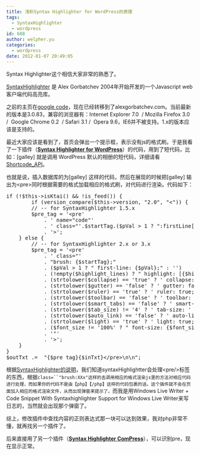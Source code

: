 ```yaml
---
title: 浅析Syntax Highlighter for WordPress的原理
tags:
  - SyntaxHighlighter
  - wordpress
id: 688
author: welpher.yu
categories:
  - wordpress
date: 2012-01-07 20:49:05
---
```


Syntax Highlighter这个相信大家非常的熟悉了。

[SyntaxHighlighter](http://alexgorbatchev.com/SyntaxHighlighter) 是 Alex Gorbatchev 2004年开始开发的一个Javascript web客户端代码高亮库。

之前的主页在[google code](http://code.google.com/p/syntaxhighlighter/)，现在已经转移到了alexgorbatchev.com。当前最新的版本是3.0.83，兼容的浏览器有：Internet Explorer 7.0  / Mozilla Firefox 3.0 /  Google Chrome 0.2  / Safari 3.1 /  Opera 9.6，IE6并不被支持。1.x的版本应该是支持的。

最近大家应该是看到了，首页会弹出一个提示框，表示没有js的格式刷。于是我看了一下插件（**[Syntax Highlighter for WordPress](http://wppluginsj.sourceforge.jp/syntax-highlighter/ "syntax-highlighter for wp")**）的代码，用到了短代码，比如：[galley] 就是调用 WordPress 默认的相册的短代码，详细请看[Shortcode_API](http://codex.wordpress.org/Shortcode_API)。

也就是说，插入数据库的为[galley] 这样的代码，然后在展现的时候把[galley] 输出为&lt;pre&gt;同时根据需要的格式加载相应的格式刷，对代码进行渲染。代码如下：
<pre class="brush: php;">if (!$this-&gt;isKtai() &amp;&amp; !is_feed()) {
        if (version_compare($this-&gt;version, "2.0", "&lt;")) {
        // -- for SyntaxHighlighter 1.5.x
        $pre_tag = '&lt;pre'
            . ' name="code"'
            . ' class="'.$startTag.($pVal &gt; 1 ? ":firstLine[{$pVal}]" : '') . '"'
            . '&gt;';
    } else {
        // -- for SyntaxHighlighter 2.x or 3.x
        $pre_tag = '&lt;pre'
            . ' class="'
            . "brush: {$startTag};"
            . ($pVal &gt; 1 ? " first-line: {$pVal};" : '')
            . (!empty($highlight_lines) ? " highlight: [{$highlight_lines}];" : '')
            . (strtolower($collapse) == 'true' ? ' collapse: true;' : '')
            . (strtolower($gutter) == 'false' ? ' gutter: false;' : '')
            . (strtolower($ruler) == 'true' ? ' ruler: true;' : '')
            . (strtolower($toolbar) == 'false' ? ' toolbar: false;' : '')
            . (strtolower($smart_tabs) == 'false' ? ' smart-tabs: false;' : '')
            . (strtolower($tab_size) != '4' ? ' tab-size: ' . (int)$tab_size . ';' : '')
            . (strtolower($auto_link) == 'false' ? ' auto-links: false;' : '')
            . (strtolower($light) == 'true' ? ' light: true;' : '')
            . ($font_size != '100%' ? " font-size: {$font_size};" : '')
            . '"'
            . '&gt;';
    }
}
$outTxt .=  "{$pre_tag}{$inTxt}&lt;/pre&gt;\n\n";</pre>
根据[SyntaxHighlighter的说明](http://alexgorbatchev.com/SyntaxHighlighter/manual/installation.html)，我们知道syntaxHighlightter会处理&lt;pre/&gt;标签的东西，根据`class=``"brush:XXx"这样的去调用相应的格式渲染js里的方法对相应代码进行处理，而如果你的代码不是由【php】【/php】这样的代码包裹的话，这个插件就不会在页面加入相应的格式渲染文件，从而出现弹窗来提示了。`而我是用Windows Live Writer + Code Snippet With Syntaxhighlighter Support for Windows Live Writer来写日志的，当然就会出现那个弹窗了。

综上，修改插件中查找内容的正则表达式那一块可以达到效果，我对php非常不懂，就再找另一个插件了。

后来直接用了另一个插件（**[Syntax Highlighter ComPress](http://www.phodana.de/wordpress/wp-plugin-syntax-highlighter-compress/ "Syntax Highlighter ComPress")**），可以识别pre，现在显示正常。